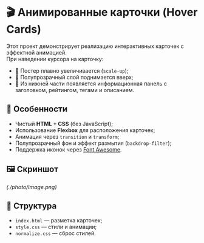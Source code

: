 # 🎬 Анимированные карточки (Hover Cards)

Этот проект демонстрирует реализацию интерактивных карточек с эффектной анимацией.  
При наведении курсора на карточку:

- 📌 Постер плавно увеличивается (`scale-up`);
- 📌 Полупрозрачный слой поднимается вверх;
- 📌 Из нижней части появляется информационная панель с заголовком, рейтингом, тегами и описанием.

## 🚀 Особенности
- Чистый **HTML + CSS** (без JavaScript);
- Использование **Flexbox** для расположения карточек;
- Анимация через `transition` и `transform`;
- Полупрозрачный фон и эффект размытия (`backdrop-filter`);
- Поддержка иконок через [Font Awesome](https://fontawesome.com/).

## 🖼️ Скриншот
*(./photo/image.png)*

## 📂 Структура
- `index.html` — разметка карточек;
- `style.css` — стили и анимации;
- `normalize.css` — сброс стилей.
